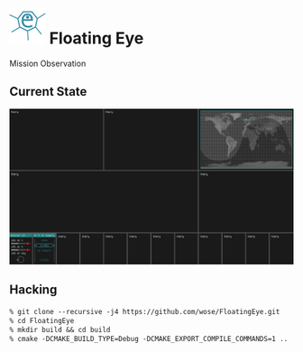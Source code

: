 # ![FloatingEye](doc/images/logo.png) Floating Eye

Mission Observation

## Current State

![Screenshot](doc/images/screenshot.png)

## Hacking

```shell
% git clone --recursive -j4 https://github.com/wose/FloatingEye.git
% cd FloatingEye
% mkdir build && cd build
% cmake -DCMAKE_BUILD_TYPE=Debug -DCMAKE_EXPORT_COMPILE_COMMANDS=1 ..
```
